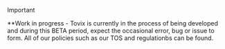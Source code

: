 >[!IMPORTANT]
>**Work in progress - Tovix is currently in the process of being developed and during this BETA period, expect the occasional error, bug or issue to form. All of our policies such as our TOS and regulationbs can be found.
